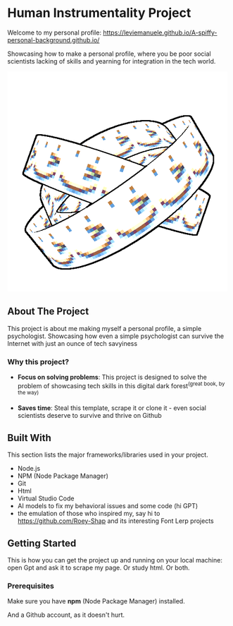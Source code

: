# Human Instrumentality Project  

Welcome to my personal profile: https://leviemanuele.github.io/A-spiffy-personal-background.github.io/ 

Showcasing how to make a personal profile, where you be poor social scientists lacking of skills and yearning for integration in the tech world.

![ophanim](./images/ophanim.gif)




## About The Project

This project is about me making myself a personal profile, a simple psychologist. Showcasing how even a simple psychologist can survive the Internet with just an ounce of tech savyiness

### Why this project?

- **Focus on solving problems**: This project is designed to solve the problem of showcasing tech skills in this digital dark forest<sup>(great book, by the way)</sup>

- **Saves time**: Steal this template, scrape it or clone it - even social scientists deserve to survive and thrive on Github

## Built With

This section lists the major frameworks/libraries used in your project.

- Node.js
- NPM (Node Package Manager)
- Git
- Html
- Virtual Studio Code
- AI models to fix my behavioral issues and some code (hi GPT)
- the emulation of those who inspired my, say hi to https://github.com/Roey-Shap and its interesting Font Lerp projects

## Getting Started

This is how you can get the project up and running on your local machine: open Gpt and ask it to scrape my page. Or study html. Or both.

### Prerequisites

Make sure you have **npm** (Node Package Manager) installed. 

And a Github account, as it doesn't hurt.